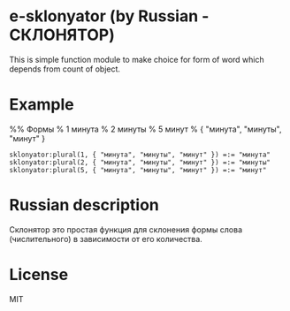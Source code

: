 # e-sklonyator (by Russian - СКЛОНЯТОР)

This is simple function module to make choice for form of word which depends from count of object.

# Example

%% Формы
% 1 минута
% 2 минуты
% 5 минут
% { "минута", "минуты", "минут" }

```
sklonyator:plural(1, { "минута", "минуты", "минут" }) =:= "минута"
sklonyator:plural(2, { "минута", "минуты", "минут" }) =:= "минуты"
sklonyator:plural(5, { "минута", "минуты", "минут" }) =:= "минут"
```

# Russian description

Склонятор это простая функция для склонения формы слова (числительного) в зависимости от его количества.

# License

MIT
